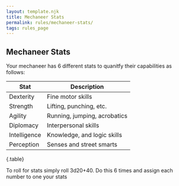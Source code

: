 ```yaml
---
layout: template.njk
title: Mechaneer Stats
permalink: rules/mechaneer-stats/
tags: rules_page
---
```


## Mechaneer Stats

Your mechaneer has 6 different stats to quanitfy their capabilities as follows:

| Stat         | Description                  |
| ------------ | ---------------------------- |
| Dexterity    | Fine motor skills            |
| Strength     | Lifting, punching, etc.      |
| Agility      | Running, jumping, acrobatics |
| Diplomacy    | Interpersonal skills         |
| Intelligence | Knowledge, and logic skills  |
| Perception   | Senses and street smarts     |

{.table}

To roll for stats simply roll 3d20+40. Do this 6 times and assign each number to one your stats